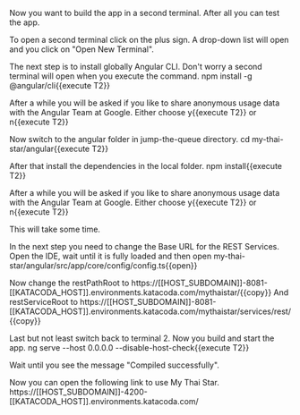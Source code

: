 Now you want to build the app in a second terminal. After all you can test the app.

To open a second terminal click on the plus sign. A drop-down list will open and you click on "Open New Terminal".

The next step is to install globally Angular CLI. Don't worry a second terminal will open when you execute the command. npm install -g @angular/cli{{execute T2}}

After a while you will be asked if you like to share anonymous usage data with the Angular Team at Google. Either choose y{{execute T2}} or n{{execute T2}}

Now switch to the angular folder in jump-the-queue directory. cd my-thai-star/angular{{execute T2}}

After that install the dependencies in the local folder. npm install{{execute T2}}

After a while you will be asked if you like to share anonymous usage data with the Angular Team at Google. Either choose y{{execute T2}} or n{{execute T2}}

This will take some time.

In the next step you need to change the Base URL for the REST Services. Open the IDE, wait until it is fully loaded and then open my-thai-star/angular/src/app/core/config/config.ts{{open}}

Now change the restPathRoot to https://[[HOST_SUBDOMAIN]]-8081-[[KATACODA_HOST]].environments.katacoda.com/mythaistar/{{copy}} And restServiceRoot to https://[[HOST_SUBDOMAIN]]-8081-[[KATACODA_HOST]].environments.katacoda.com/mythaistar/services/rest/{{copy}}

Last but not least switch back to terminal 2. Now you build and start the app. ng serve --host 0.0.0.0 --disable-host-check{{execute T2}}

Wait until you see the message "Compiled successfully".

Now you can open the following link to use My Thai Star. https://[[HOST_SUBDOMAIN]]-4200-[[KATACODA_HOST]].environments.katacoda.com/